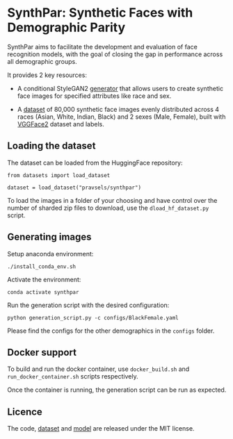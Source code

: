 # SynthPar: Synthetic Faces with Demographic Parity

SynthPar aims to facilitate the development and evaluation of face recognition models, with the goal of closing the gap in performance across all demographic groups.

It provides 2 key resources:

- A conditional StyleGAN2 [generator](https://huggingface.co/pravsels/synthpar) that allows users to create synthetic face images for specified attributes like race and sex.
    
- A [dataset](https://huggingface.co/datasets/pravsels/synthpar) of 80,000 synthetic face images evenly distributed across 4 races (Asian, White, Indian, Black) and 2 sexes (Male, Female), built with [VGGFace2](https://github.com/ox-vgg/vgg_face2) dataset and labels.


## Loading the dataset

The dataset can be loaded from the HuggingFace repository:

```
from datasets import load_dataset

dataset = load_dataset("pravsels/synthpar")
```

To load the images in a folder of your choosing and have control over the number of sharded zip files to download, use the `dload_hf_dataset.py` script. 


## Generating images

Setup anaconda environment:
```
./install_conda_env.sh
```

Activate the environment:
```
conda activate synthpar
```

Run the generation script with the desired configuration:
```
python generation_script.py -c configs/BlackFemale.yaml
```

Please find the configs for the other demographics in the `configs` folder. 


## Docker support 

To build and run the docker container, use `docker_build.sh` and `run_docker_container.sh` scripts respectively.

Once the container is running, the generation script can be run as expected. 


## Licence 

The code, [dataset](https://huggingface.co/datasets/pravsels/synthpar) and [model](https://huggingface.co/pravsels/synthpar) are released under the MIT license. 


